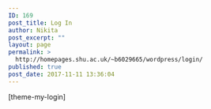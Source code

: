 ```yaml
---
ID: 169
post_title: Log In
author: Nikita
post_excerpt: ""
layout: page
permalink: >
  http://homepages.shu.ac.uk/~b6029665/wordpress/login/
published: true
post_date: 2017-11-11 13:36:04
---
```

[theme-my-login]